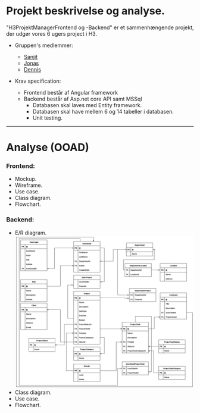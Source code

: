 # Projekt beskrivelse og analyse.

 "H3ProjektManagerFrontend og -Backend" er et sammenhængende projekt, der udgør vores 6 ugers project i H3.
   - Gruppen's medlemmer:
     - [Sanjit](https://github.com/ChimpChonk)
     - [Jonas](https://github.com/jona339e)
     - [Dennis](https://github.com/Denpas404)

- Krav specification:
  - Frontend består af Angular framework
  - Backend består af Asp.net core API samt MSSql
    - Databasen skal laves med Entity framework.
    - Databasen skal have mellem 6 og 14 tabeller i databasen.
    - Unit testing.
---
# Analyse (OOAD) 

 ### Frontend:
 - Mockup.
 - Wireframe.
 - Use case.
 - Class diagram.
 - Flowchart.

 ### Backend:
  - E/R diagram.![Entity Relationship Diagram](https://github.com/BitBenders-Union/H3ProjectManagerBackend/blob/master/OOAD/Backend/ProjectManager.jpg)
  - Class diagram.
  - Use case.
  - Flowchart.
  

